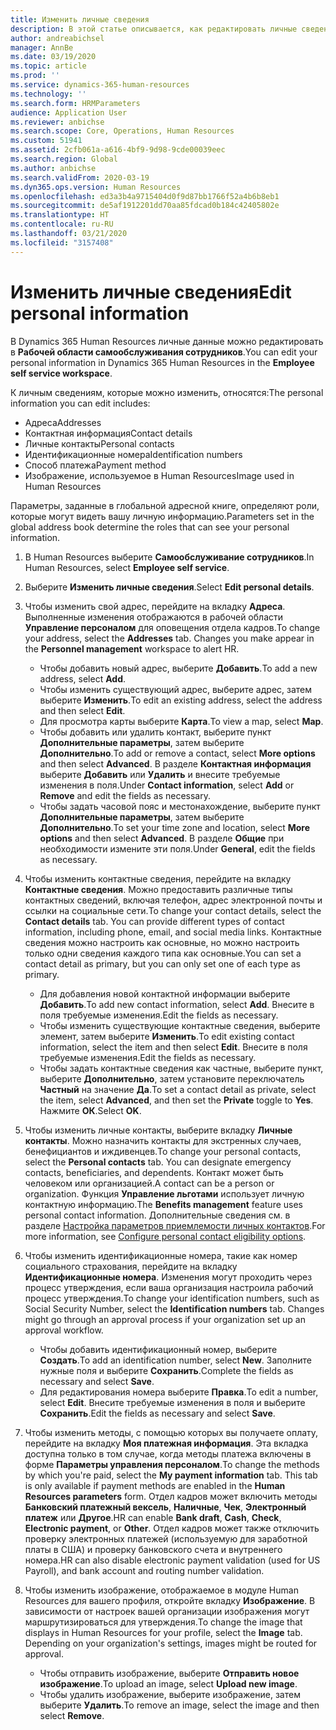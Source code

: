 ```yaml
---
title: Изменить личные сведения
description: В этой статье описывается, как редактировать личные сведения в службе самообслуживания сотрудников и менеджеров.
author: andreabichsel
manager: AnnBe
ms.date: 03/19/2020
ms.topic: article
ms.prod: ''
ms.service: dynamics-365-human-resources
ms.technology: ''
ms.search.form: HRMParameters
audience: Application User
ms.reviewer: anbichse
ms.search.scope: Core, Operations, Human Resources
ms.custom: 51941
ms.assetid: 2cfb061a-a616-4bf9-9d98-9cde00039eec
ms.search.region: Global
ms.author: anbichse
ms.search.validFrom: 2020-03-19
ms.dyn365.ops.version: Human Resources
ms.openlocfilehash: ed3a3b4a9715404d0f9d87bb1766f52a4b6b8eb1
ms.sourcegitcommit: de5af1912201dd70aa85fdcad0b184c42405802e
ms.translationtype: HT
ms.contentlocale: ru-RU
ms.lasthandoff: 03/21/2020
ms.locfileid: "3157408"
---
```

# <a name="edit-personal-information"></a><span data-ttu-id="e5ae7-103">Изменить личные сведения</span><span class="sxs-lookup"><span data-stu-id="e5ae7-103">Edit personal information</span></span>

<span data-ttu-id="e5ae7-104">В Dynamics 365 Human Resources личные данные можно редактировать в **Рабочей области самообслуживания сотрудников**.</span><span class="sxs-lookup"><span data-stu-id="e5ae7-104">You can edit your personal information in Dynamics 365 Human Resources in the **Employee self service workspace**.</span></span>

<span data-ttu-id="e5ae7-105">К личным сведениям, которые можно изменить, относятся:</span><span class="sxs-lookup"><span data-stu-id="e5ae7-105">The personal information you can edit includes:</span></span>

- <span data-ttu-id="e5ae7-106">Адреса</span><span class="sxs-lookup"><span data-stu-id="e5ae7-106">Addresses</span></span>
- <span data-ttu-id="e5ae7-107">Контактная информация</span><span class="sxs-lookup"><span data-stu-id="e5ae7-107">Contact details</span></span>
- <span data-ttu-id="e5ae7-108">Личные контакты</span><span class="sxs-lookup"><span data-stu-id="e5ae7-108">Personal contacts</span></span>
- <span data-ttu-id="e5ae7-109">Идентификационные номера</span><span class="sxs-lookup"><span data-stu-id="e5ae7-109">Identification numbers</span></span>
- <span data-ttu-id="e5ae7-110">Способ платежа</span><span class="sxs-lookup"><span data-stu-id="e5ae7-110">Payment method</span></span>
- <span data-ttu-id="e5ae7-111">Изображение, используемое в Human Resources</span><span class="sxs-lookup"><span data-stu-id="e5ae7-111">Image used in Human Resources</span></span>

<span data-ttu-id="e5ae7-112">Параметры, заданные в глобальной адресной книге, определяют роли, которые могут видеть вашу личную информацию.</span><span class="sxs-lookup"><span data-stu-id="e5ae7-112">Parameters set in the global address book determine the roles that can see your personal information.</span></span>

1. <span data-ttu-id="e5ae7-113">В Human Resources выберите **Самообслуживание сотрудников**.</span><span class="sxs-lookup"><span data-stu-id="e5ae7-113">In Human Resources, select **Employee self service**.</span></span>

2. <span data-ttu-id="e5ae7-114">Выберите **Изменить личные сведения**.</span><span class="sxs-lookup"><span data-stu-id="e5ae7-114">Select **Edit personal details**.</span></span>

3. <span data-ttu-id="e5ae7-115">Чтобы изменить свой адрес, перейдите на вкладку **Адреса**. Выполненные изменения отображаются в рабочей области **Управление персоналом** для оповещения отдела кадров.</span><span class="sxs-lookup"><span data-stu-id="e5ae7-115">To change your address, select the **Addresses** tab. Changes you make appear in the **Personnel management** workspace to alert HR.</span></span> 

    - <span data-ttu-id="e5ae7-116">Чтобы добавить новый адрес, выберите **Добавить**.</span><span class="sxs-lookup"><span data-stu-id="e5ae7-116">To add a new address, select **Add**.</span></span>
    - <span data-ttu-id="e5ae7-117">Чтобы изменить существующий адрес, выберите адрес, затем выберите **Изменить**.</span><span class="sxs-lookup"><span data-stu-id="e5ae7-117">To edit an existing address, select the address and then select **Edit**.</span></span>
    - <span data-ttu-id="e5ae7-118">Для просмотра карты выберите **Карта**.</span><span class="sxs-lookup"><span data-stu-id="e5ae7-118">To view a map, select **Map**.</span></span>
    - <span data-ttu-id="e5ae7-119">Чтобы добавить или удалить контакт, выберите пункт **Дополнительные параметры**, затем выберите **Дополнительно**.</span><span class="sxs-lookup"><span data-stu-id="e5ae7-119">To add or remove a contact, select **More options** and then select **Advanced**.</span></span> <span data-ttu-id="e5ae7-120">В разделе **Контактная информация** выберите **Добавить** или **Удалить** и внесите требуемые изменения в поля.</span><span class="sxs-lookup"><span data-stu-id="e5ae7-120">Under **Contact information**, select **Add** or **Remove** and edit the fields as necessary.</span></span>
    - <span data-ttu-id="e5ae7-121">Чтобы задать часовой пояс и местонахождение, выберите пункт **Дополнительные параметры**, затем выберите **Дополнительно**.</span><span class="sxs-lookup"><span data-stu-id="e5ae7-121">To set your time zone and location, select **More options** and then select **Advanced**.</span></span> <span data-ttu-id="e5ae7-122">В разделе **Общие** при необходимости измените эти поля.</span><span class="sxs-lookup"><span data-stu-id="e5ae7-122">Under **General**, edit the fields as necessary.</span></span>

4. <span data-ttu-id="e5ae7-123">Чтобы изменить контактные сведения, перейдите на вкладку **Контактные сведения**. Можно предоставить различные типы контактных сведений, включая телефон, адрес электронной почты и ссылки на социальные сети.</span><span class="sxs-lookup"><span data-stu-id="e5ae7-123">To change your contact details, select the **Contact details** tab. You can provide different types of contact information, including phone, email, and social media links.</span></span> <span data-ttu-id="e5ae7-124">Контактные сведения можно настроить как основные, но можно настроить только одни сведения каждого типа как основные.</span><span class="sxs-lookup"><span data-stu-id="e5ae7-124">You can set a contact detail as primary, but you can only set one of each type as primary.</span></span> 

    - <span data-ttu-id="e5ae7-125">Для добавления новой контактной информации выберите **Добавить**.</span><span class="sxs-lookup"><span data-stu-id="e5ae7-125">To add new contact information, select **Add**.</span></span> <span data-ttu-id="e5ae7-126">Внесите в поля требуемые изменения.</span><span class="sxs-lookup"><span data-stu-id="e5ae7-126">Edit the fields as necessary.</span></span>
    - <span data-ttu-id="e5ae7-127">Чтобы изменить существующие контактные сведения, выберите элемент, затем выберите **Изменить**.</span><span class="sxs-lookup"><span data-stu-id="e5ae7-127">To edit existing contact information, select the item and then select **Edit**.</span></span> <span data-ttu-id="e5ae7-128">Внесите в поля требуемые изменения.</span><span class="sxs-lookup"><span data-stu-id="e5ae7-128">Edit the fields as necessary.</span></span>
    - <span data-ttu-id="e5ae7-129">Чтобы задать контактные сведения как частные, выберите пункт, выберите **Дополнительно**, затем установите переключатель **Частный** на значение **Да**.</span><span class="sxs-lookup"><span data-stu-id="e5ae7-129">To set a contact detail as private, select the item, select **Advanced**, and then set the **Private** toggle to **Yes**.</span></span> <span data-ttu-id="e5ae7-130">Нажмите **ОК**.</span><span class="sxs-lookup"><span data-stu-id="e5ae7-130">Select **OK**.</span></span>
  
5. <span data-ttu-id="e5ae7-131">Чтобы изменить личные контакты, выберите вкладку **Личные контакты**. Можно назначить контакты для экстренных случаев, бенефициантов и иждивенцев.</span><span class="sxs-lookup"><span data-stu-id="e5ae7-131">To change your personal contacts, select the **Personal contacts** tab. You can designate emergency contacts, beneficiaries, and dependents.</span></span> <span data-ttu-id="e5ae7-132">Контакт может быть человеком или организацией.</span><span class="sxs-lookup"><span data-stu-id="e5ae7-132">A contact can be a person or organization.</span></span> <span data-ttu-id="e5ae7-133">Функция **Управление льготами** использует личную контактную информацию.</span><span class="sxs-lookup"><span data-stu-id="e5ae7-133">The **Benefits management** feature uses personal contact information.</span></span> <span data-ttu-id="e5ae7-134">Дополнительные сведения см. в разделе [Настройка параметров приемлемости личных контактов](hr-benefits-setup-contact-eligibility-options.md).</span><span class="sxs-lookup"><span data-stu-id="e5ae7-134">For more information, see [Configure personal contact eligibility options](hr-benefits-setup-contact-eligibility-options.md).</span></span>

6. <span data-ttu-id="e5ae7-135">Чтобы изменить идентификационные номера, такие как номер социального страхования, перейдите на вкладку **Идентификационные номера**. Изменения могут проходить через процесс утверждения, если ваша организация настроила рабочий процесс утверждения.</span><span class="sxs-lookup"><span data-stu-id="e5ae7-135">To change your identification numbers, such as Social Security Number, select the **Identification numbers** tab. Changes might go through an approval process if your organization set up an approval workflow.</span></span>

    - <span data-ttu-id="e5ae7-136">Чтобы добавить идентификационный номер, выберите **Создать**.</span><span class="sxs-lookup"><span data-stu-id="e5ae7-136">To add an identification number, select **New**.</span></span> <span data-ttu-id="e5ae7-137">Заполните нужные поля и выберите **Сохранить**.</span><span class="sxs-lookup"><span data-stu-id="e5ae7-137">Complete the fields as necessary and select **Save**.</span></span>
    - <span data-ttu-id="e5ae7-138">Для редактирования номера выберите **Правка**.</span><span class="sxs-lookup"><span data-stu-id="e5ae7-138">To edit a number, select **Edit**.</span></span> <span data-ttu-id="e5ae7-139">Внесите требуемые изменения в поля и выберите **Сохранить**.</span><span class="sxs-lookup"><span data-stu-id="e5ae7-139">Edit the fields as necessary and select **Save**.</span></span>

7. <span data-ttu-id="e5ae7-140">Чтобы изменить методы, с помощью которых вы получаете оплату, перейдите на вкладку **Моя платежная информация**. Эта вкладка доступна только в том случае, когда методы платежа включены в форме **Параметры управления персоналом**.</span><span class="sxs-lookup"><span data-stu-id="e5ae7-140">To change the methods by which you're paid, select the **My payment information** tab. This tab is only available if payment methods are enabled in the **Human Resources parameters** form.</span></span> <span data-ttu-id="e5ae7-141">Отдел кадров может включить методы **Банковский платежный вексель**, **Наличные**, **Чек**, **Электронный платеж** или **Другое**.</span><span class="sxs-lookup"><span data-stu-id="e5ae7-141">HR can enable **Bank draft**, **Cash**, **Check**, **Electronic payment**, or **Other**.</span></span> <span data-ttu-id="e5ae7-142">Отдел кадров может также отключить проверку электронных платежей (используемую для заработной платы в США) и проверку банковского счета и внутреннего номера.</span><span class="sxs-lookup"><span data-stu-id="e5ae7-142">HR can also disable electronic payment validation (used for US Payroll), and bank account and routing number validation.</span></span>

8. <span data-ttu-id="e5ae7-143">Чтобы изменить изображение, отображаемое в модуле Human Resources для вашего профиля, откройте вкладку **Изображение**. В зависимости от настроек вашей организации изображения могут маршрутизироваться для утверждения.</span><span class="sxs-lookup"><span data-stu-id="e5ae7-143">To change the image that displays in Human Resources for your profile, select the **Image** tab. Depending on your organization's settings, images might be routed for approval.</span></span>

    - <span data-ttu-id="e5ae7-144">Чтобы отправить изображение, выберите **Отправить новое изображение**.</span><span class="sxs-lookup"><span data-stu-id="e5ae7-144">To upload an image, select **Upload new image**.</span></span>
    - <span data-ttu-id="e5ae7-145">Чтобы удалить изображение, выберите изображение, затем выберите **Удалить**.</span><span class="sxs-lookup"><span data-stu-id="e5ae7-145">To remove an image, select the image and then select **Remove**.</span></span>

